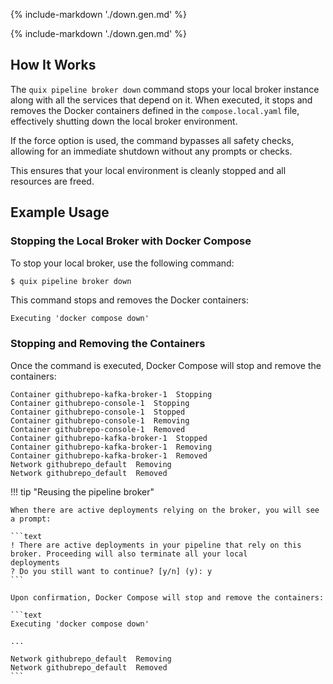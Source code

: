 {% include-markdown './down.gen.md' %}

{% include-markdown './down.gen.md' %}

## How It Works

The `quix pipeline broker down` command stops your local broker instance along with all the services that depend on it. When executed, it stops and removes the Docker containers defined in the `compose.local.yaml` file, effectively shutting down the local broker environment.

If the force option is used, the command bypasses all safety checks, allowing for an immediate shutdown without any prompts or checks.

This ensures that your local environment is cleanly stopped and all resources are freed.

## Example Usage

### Stopping the Local Broker with Docker Compose

To stop your local broker, use the following command:

```bash
$ quix pipeline broker down
```

This command stops and removes the Docker containers:

```text
Executing 'docker compose down'
```

### Stopping and Removing the Containers

Once the command is executed, Docker Compose will stop and remove the containers:

```text
Container githubrepo-kafka-broker-1  Stopping
Container githubrepo-console-1  Stopping
Container githubrepo-console-1  Stopped
Container githubrepo-console-1  Removing
Container githubrepo-console-1  Removed
Container githubrepo-kafka-broker-1  Stopped
Container githubrepo-kafka-broker-1  Removing
Container githubrepo-kafka-broker-1  Removed
Network githubrepo_default  Removing
Network githubrepo_default  Removed
```

!!! tip "Reusing the pipeline broker"

    When there are active deployments relying on the broker, you will see a prompt:

    ```text
    ! There are active deployments in your pipeline that rely on this broker. Proceeding will also terminate all your local
    deployments
    ? Do you still want to continue? [y/n] (y): y
    ```

    Upon confirmation, Docker Compose will stop and remove the containers:

    ```text
    Executing 'docker compose down'
    
    ...

    Network githubrepo_default  Removing
    Network githubrepo_default  Removed
    ```